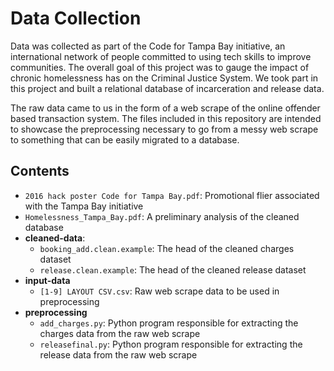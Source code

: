# Data Collection
Data was collected as part of the Code for Tampa Bay initiative, an international network of people committed to using tech skills to improve communities. The overall goal of this project was to gauge the impact of chronic homelessness has on the Criminal Justice System. We took part in this project and built a relational database of incarceration and release data.

The raw data came to us in the form of a web scrape of the online offender based transaction system. The files included in this repository are intended to showcase the preprocessing necessary to go from a messy web scrape to something that can be easily migrated to a database.


## Contents

- `2016 hack poster Code for Tampa Bay.pdf`: Promotional flier associated with the Tampa Bay initiative
- `Homelessness_Tampa_Bay.pdf`: A preliminary analysis of the cleaned database
- **cleaned-data**:
	* `booking_add.clean.example`: The head of the cleaned charges dataset
	* `release.clean.example`: The head of the cleaned release dataset
- **input-data**
	* `[1-9] LAYOUT CSV.csv`: Raw web scrape data to be used in preprocessing
- **preprocessing**
	* `add_charges.py`: Python program responsible for extracting the charges data from the raw web scrape
	* `releasefinal.py`: Python program responsible for extracting the release data from the raw web scrape
	


